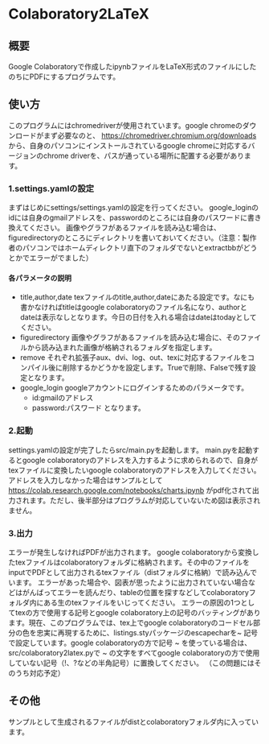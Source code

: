 # Colaboratory2LaTeX
## 概要
Google Colaboratoryで作成したipynbファイルをLaTeX形式のファイルにしたのちにPDFにするプログラムです。
## 使い方
このプログラムにはchromedriverが使用されています。google chromeのダウンロードがまず必要なのと、 https://chromedriver.chromium.org/downloads から、自身のパソコンにインストールされているgoogle chromeに対応するバージョンのchrome driverを、パスが通っている場所に配置する必要があります。
### 1.settings.yamlの設定
まずはじめにsettings/settings.yamlの設定を行ってください。
google_loginのidには自身のgmailアドレスを、passwordのところには自身のパスワードに書き換えてください。
画像やグラフがあるファイルを読み込む場合は、figuredirectoryのところにディレクトリを書いておいてください。（注意：製作者のパソコンではホームディレクトリ直下のフォルダでないとextractbbがどうとかでエラーがでました）
#### 各パラメータの説明
- title,author,date
texファイルのtitle,author,dateにあたる設定です。なにも書かなければtitleはgoogle colaboratoryのファイル名になり、authorとdateは表示なしとなります。今日の日付を入れる場合はdateはtodayとしてください。
- figuredirectory
画像やグラフがあるファイルを読み込む場合に、そのファイルから読み込まれた画像が格納されるフォルダを指定します。
- remove
それぞれ拡張子aux、dvi、log、out、texに対応するファイルをコンパイル後に削除するかどうかを設定します。Trueで削除、Falseで残す設定となります。
- google_login
googleアカウントにログインするためのパラメータです。
    - id:gmailのアドレス
    - password:パスワード
となります。
### 2.起動
settings.yamlの設定が完了したらsrc/main.pyを起動します。
main.pyを起動するとgoogle colaboratoryのアドレスを入力するように求められるので、自身がtexファイルに変換したいgoogle colaboratoryのアドレスを入力してください。
アドレスを入力しなかった場合はサンプルとして https://colab.research.google.com/notebooks/charts.ipynb がpdf化されて出力されます。ただし、後半部分はプログラムが対応していないため図は表示されません。
### 3.出力
エラーが発生しなければPDFが出力されます。
google colaboratoryから変換したtexファイルはcolaboratoryフォルダに格納されます。その中のファイルをinputでPDFとして出力されるtexファイル（distフォルダに格納）で読み込んでいます。
エラーがあった場合や、図表が思ったように出力されていない場合などはがんばってエラーを読んだり、tableの位置を探すなどしてcolaboratoryフォルダ内にある生のtexファイルをいじってください。
エラーの原因の1つとしてtexの方で使用する記号とgoogle colaboratory上の記号のバッティングがあります。現在、このプログラムでは、tex上でgoogle colaboratoryのコードセル部分の色を忠実に再現するために、listings.styパッケージのescapecharを~ 記号で設定しています。google colaboratoryの方で記号 ~ を使っている場合は、src/colaboratory2latex.pyで ~ の文字をすべてgoogle colaboratoryの方で使用していない記号（!、?などの半角記号）に置換してください。
（この問題にはそのうち対応予定）
## その他
サンプルとして生成されるファイルがdistとcolaboratoryフォルダ内に入っています。